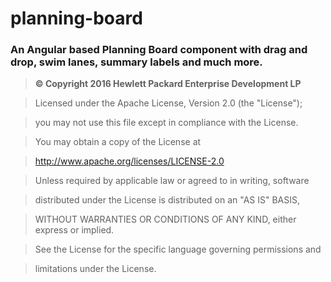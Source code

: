 # planning-board
### An Angular based Planning Board component with drag and drop, swim lanes, summary labels and much more.


>**&copy; Copyright 2016 Hewlett Packard Enterprise Development LP**



>Licensed under the Apache License, Version 2.0 (the "License");

>you may not use this file except in compliance with the License.

>You may obtain a copy of the License at



>http://www.apache.org/licenses/LICENSE-2.0



>Unless required by applicable law or agreed to in writing, software

>distributed under the License is distributed on an "AS IS" BASIS,

>WITHOUT WARRANTIES OR CONDITIONS OF ANY KIND, either express or implied.

>See the License for the specific language governing permissions and

>limitations under the License.

